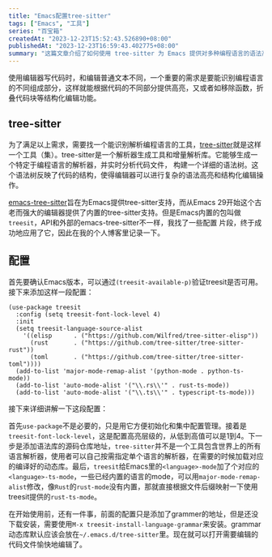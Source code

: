 ```yaml
---
title: "Emacs配置tree-sitter"
tags: ["Emacs", "工具"]
series: "百宝箱"
createdAt: "2023-12-23T15:52:43.526890+08:00"
publishedAt: "2023-12-23T16:59:43.402775+08:00"
summary: "这篇文章介绍了如何使用 tree-sitter 为 Emacs 提供对多种编程语言的语法高亮和结构化编辑支持。tree-sitter 是一个解析器生成工具和增量解析库，它可以生成特定编程语言的解析器，并实时分析代码文件，构建一个详细的语法树。该文章提供了详细的配置步骤，包括添加语法库的源码仓库地址、修改语言模式映射等，并介绍了如何安装 grammar 动态库。"
---
```


使用编辑器写代码时，和编辑普通文本不同，一个重要的需求是要能识别编程语言的不同组成部分，这样就能根据代码的不同部分提供高亮，又或者如移除函数，折叠代码块等结构化编辑功能。

## tree-sitter

为了满足以上需求，需要找一个能识别解析编程语言的工具，[tree-sitter](https://tree-sitter.github.io/tree-sitter/)就是这样一个工具（集）。tree-sitter是一个解析器生成工具和增量解析库。它能够生成一个特定于编程语言的解析器，并实时分析代码文件，
构建一个详细的语法树。这个语法树反映了代码的结构，使得编辑器可以进行复杂的语法高亮和结构化编辑操作。

[emacs-tree-sitter](https://github.com/emacs-tree-sitter)旨在为Emacs提供tree-sitter支持，而从Emacs 29开始这个古老而强大的编辑器提供了内置的tree-sitter支持。但是Emacs内置的包叫做`treesit`，API和外部的emacs-tree-sitter不一样，我找了一些配置
片段，终于成功地应用了它，因此在我的个人博客里记录一下。

## 配置

首先要确认Emacs版本，可以通过`(treesit-available-p)`验证treesit是否可用。接下来添加这样一段配置：

```elisp
(use-package treesit
  :config (setq treesit-font-lock-level 4)
  :init
  (setq treesit-language-source-alist
    '((elisp      . ("https://github.com/Wilfred/tree-sitter-elisp"))
      (rust       . ("https://github.com/tree-sitter/tree-sitter-rust"))
      (toml       . ("https://github.com/tree-sitter/tree-sitter-toml"))))
  (add-to-list 'major-mode-remap-alist '(python-mode . python-ts-mode))
  (add-to-list 'auto-mode-alist '("\\.rs\\'" . rust-ts-mode))
  (add-to-list 'auto-mode-alist '("\\.ts\\'" . typescript-ts-mode)))
```

接下来详细讲解一下这段配置：

首先`use-package`不是必要的，只是用它方便初始化和集中配置管理。接着是`treesit-font-lock-level`，这是配置高亮层级的，从低到高值可以是1到4。下一步是添加语法库的源码仓库地址，`tree-sitter`并不是一个工具包含世界上的所有语言解析器，使用者可以自己按需指定单个语言的解析器，在需要的时候加载对应的编译好的动态库。最后，`treesit`给Emacs里的`<language>-mode`加了个对应的`<language>-ts-mode`，一些已经内置的语言的mode，可以用`major-mode-remap-alist`修改，像`Rust`的`rust-mode`没有内置，那就直接根据文件后缀映射一下使用treesit提供的`rust-ts-mode`。

在开始使用前，还有一件事，前面的配置只是添加了grammer的地址，但是还没下载安装，需要使用`M-x treesit-install-language-grammar`来安装。grammar动态库默认应该会放在`~/.emacs.d/tree-sitter`里。现在就可以打开需要编辑的代码文件愉快地编辑了。
